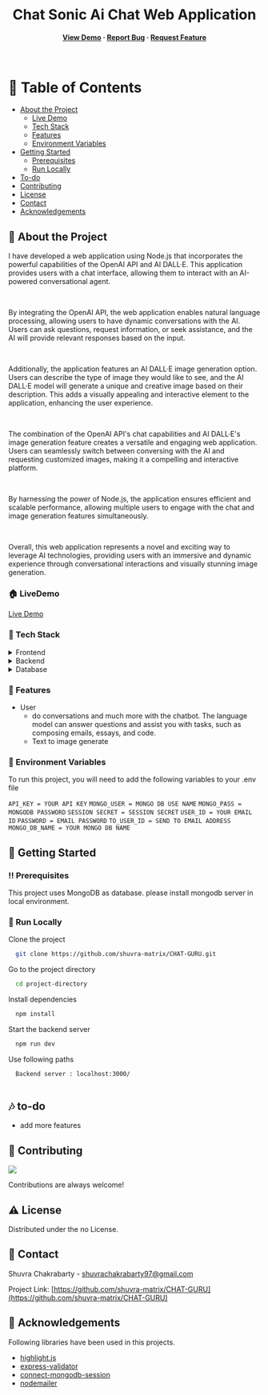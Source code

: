 <!--
Hey, thanks for using the awesome-readme-template template.  
If you have any enhancements, then fork this project and create a pull request 
or just open an issue with the label "enhancement".
Don't forget to give this project a star for additional support ;)
Maybe you can mention me or this repo in the acknowledgements too
-->
<div align="center">
  <h1>Chat Sonic Ai Chat Web Application</h1>
  
  
<!-- Badges -->

<h4>
    <a href="https://chat-sonic.onrender.com/">View Demo</a>
  <span> · </span>
    <a href="https://github.com/shuvra-matrix/CHAT-GURU/issues/">Report Bug</a>
  <span> · </span>
    <a href="https://github.com/shuvra-matrix/CHAT-GURU/issues/">Request Feature</a>
  </h4>
</div>

<br />

<!-- Table of Contents -->
# :notebook_with_decorative_cover: Table of Contents

- [About the Project](#star2-about-the-project)
  - [Live Demo](#house-livedemo)
  - [Tech Stack](#space_invader-tech-stack)
  - [Features](#dart-features)
  - [Environment Variables](#key-environment-variables)
- [Getting Started](#toolbox-getting-started)
  - [Prerequisites](#bangbang-prerequisites)
  - [Run Locally](#running-run-locally)
- [To-do](#notes-to-do)
- [Contributing](#wave-contributing)
- [License](#warning-license)
- [Contact](#handshake-contact)
- [Acknowledgements](#gem-acknowledgements)

<!-- About the Project -->
## :star2: About the Project

  <p>
    I have developed a web application using Node.js that incorporates the powerful capabilities of the OpenAI API and AI DALL·E. This application provides users with a chat interface, allowing them to interact with an AI-powered conversational agent.
  </p>
  <br>
  <p>
    By integrating the OpenAI API, the web application enables natural language processing, allowing users to have dynamic conversations with the AI. Users can ask questions, request information, or seek assistance, and the AI will provide relevant responses based on the input.
  </p>
   <br>
  <p>
    Additionally, the application features an AI DALL·E image generation option. Users can describe the type of image they would like to see, and the AI DALL·E model will generate a unique and creative image based on their description. This adds a visually appealing and interactive element to the application, enhancing the user experience.
  </p>
   <br>
  <p>
    The combination of the OpenAI API's chat capabilities and AI DALL·E's image generation feature creates a versatile and engaging web application. Users can seamlessly switch between conversing with the AI and requesting customized images, making it a compelling and interactive platform.
  </p>
   <br>
  <p>
    By harnessing the power of Node.js, the application ensures efficient and scalable performance, allowing multiple users to engage with the chat and image generation features simultaneously.
  </p>
   <br>
  <p>
    Overall, this web application represents a novel and exciting way to leverage AI technologies, providing users with an immersive and dynamic experience through conversational interactions and visually stunning image generation.
  </p>

<!--  live demo -->

### :house: LiveDemo
[Live Demo](https://chat-sonic.onrender.com/)
<!-- TechStack -->
### :space_invader: Tech Stack

<details>
  <summary>Frontend</summary>
  <ul>
    <li><a href="https://html.com/html5/">HTML 5</a></li>
    <li><a href="https://www.css3.com/">CSS 3</a></li>
    <li><a href="https://developer.mozilla.org/en-US/docs/Web/JavaScript">JavaScript</a></li>
    <li><a href="https://highlightjs.org/">highlight.js</a></li>
    <li><a href="https://nodemailer.com/about/">nodemailer</a></li>
  </ul>
</details>

<details>
  <summary>Backend</summary>
  <ul>
    <li><a href="https://www.nodejs.org">Node.js</a></li>
    <li><a href="https://www.expressjs.com/">Express.js</a></li>
    <li><a href="https://mongoosejs.com/">Mongoos</a></li>
      <li><a href="https://www.npmjs.com/package/express-session">Express-session</a></li>
  </ul>
</details>

<details>
<summary>Database</summary>
  <ul>
    <li><a href="https://www.mongodb.com/">MongoDB</a></li>
  </ul>
</details>



<!-- Features -->
### :dart: Features

- User
  - do conversations and much more with the chatbot. The language model can answer questions and assist you with tasks, such as composing emails, essays, and code.
  - Text to image generate
  


<!-- Env Variables -->
### :key: Environment Variables

To run this project, you will need to add the following variables to your .env file

`API_KEY = YOUR API KEY`
`MONGO_USER = MONGO DB USE NAME`
`MONGO_PASS = MONGODB PASSWORD`
`SESSION SECRET = SESSION SECRET`
`USER_ID = YOUR EMAIL ID`
`PASSWORD = EMAIL PASSWORD`
`TO_USER_ID = SEND TO EMAIL ADDRESS`
`MONGO_DB_NAME = YOUR MONGO DB NAME`

<!-- Getting Started -->
## :toolbox: Getting Started

<!-- Prerequisites -->
### :bangbang: Prerequisites

This project uses MongoDB as database. please install mongodb server in local environment.

<!-- Run Locally -->
### :running: Run Locally

Clone the project

```bash
  git clone https://github.com/shuvra-matrix/CHAT-GURU.git
```

Go to the project directory

```bash
  cd project-directory
```

Install dependencies

```bash
  npm install
```

Start the backend server

```bash
  npm run dev 
```

Use following paths

```bash
  Backend server : localhost:3000/
  
```

<!-- To Do -->
## :notes: to-do

  <ul>
  <li> add more features </li>
  </ul>

<!-- Contributing -->
## :wave: Contributing

<a href="https://github.com/shuvra-matrix/CHAT-GURU/graphs/contributors">
  <img src="https://contrib.rocks/image?repo=shuvra-matrix/CHAT-GURU" />
</a>

Contributions are always welcome!

<!-- License -->
## :warning: License

Distributed under the no License.

<!-- Contact -->
## :handshake: Contact

Shuvra Chakrabarty - <shuvrachakrabarty97@gmail.com>

Project Link: [https://github.com/shuvra-matrix/CHAT-GURU](https://github.com/shuvra-matrix/CHAT-GURU)

<!-- Acknowledgments -->
## :gem: Acknowledgements

Following libraries have been used in this projects.

- [highlight.js](https://highlightjs.org/)
- [express-validator](https://express-validator.github.io/docs/)
- [connect-mongodb-session](https://www.npmjs.com/package/connect-mongodb-session)
- [nodemailer](https://nodemailer.com/about/)

